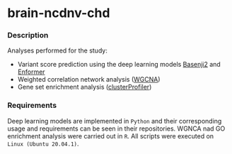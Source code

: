 # brain-ncdnv-chd

### Description

Analyses performed for the study:

*   Variant score prediction using the deep learning models [Basenji2](https://github.com/calico/basenji) and [Enformer](https://github.com/deepmind/deepmind-research/tree/master/enformer)
*   Weighted correlation network analysis ([WGCNA](https://cran.r-project.org/web/packages/WGCNA/index.html))
*   Gene set enrichment analysis ([clusterProfiler](https://github.com/YuLab-SMU/clusterProfiler))

### Requirements 

Deep learning models are implemented in `Python` and their corresponding usage and requirements can be seen in their repositories. WGNCA nad GO enrichment analysis were carried out in `R`. All scripts were executed on `Linux (Ubuntu 20.04.1)`.

